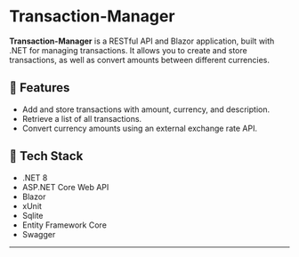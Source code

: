 # Transaction-Manager

**Transaction-Manager** is a RESTful API and Blazor application, built with .NET for managing transactions. It allows you to create and store transactions, as well as convert amounts between different currencies.

## 📌 Features

- Add and store transactions with amount, currency, and description.
- Retrieve a list of all transactions.
- Convert currency amounts using an external exchange rate API.

## 🧰 Tech Stack

- .NET 8
- ASP.NET Core Web API
- Blazor
- xUnit
- Sqlite
- Entity Framework Core
- Swagger

---